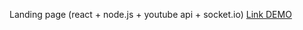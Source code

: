 Landing page (react + node.js + youtube api + socket.io) [Link DEMO](https://itbeard.herokuapp.com/)

